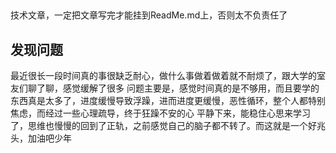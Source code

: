 ## 
技术文章，一定把文章写完才能挂到ReadMe.md上，否则太不负责任了 

## 发现问题

最近很长一段时间真的事很缺乏耐心，做什么事做着做着就不耐烦了，跟大学的室友们聊了聊，感觉缓解了很多
问题主要是，感觉时间真的是不够用，而且要学的东西真是太多了，进度缓慢导致浮躁，进而进度更缓慢，恶性循环，整个人都特别焦虑，而经过一些心理疏导，终于狂躁不安的心
平静下来，能稳住心思来学习了，思维也慢慢的回到了正轨，之前感觉自己的脑子都不转了。而这就是一个好兆头，加油吧少年

###
